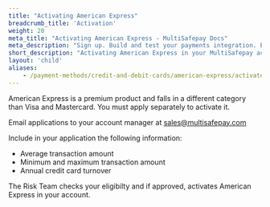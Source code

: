 ```yaml
---
title: "Activating American Express"
breadcrumb_title: 'Activation'
weight: 20
meta_title: "Activating American Express - MultiSafepay Docs"
meta_description: "Sign up. Build and test your payments integration. Explore our products and services. Use our API reference, SDKs, and wrappers. Get support."
short_description: "Activating American Express in your MultiSafepay account"
layout: 'child'
aliases: 
    - /payment-methods/credit-and-debit-cards/american-express/activate-american-express/
---
```

American Express is a premium product and falls in a different category than Visa and Mastercard. You must apply separately to activate it. 

Email applications to your account manager at <sales@multisafepay.com>

Include in your application the following information:

* Average transaction amount
* Minimum and maximum transaction amount
* Annual credit card turnover

The Risk Team checks your eligibilty and if approved, activates American Express in your account.
